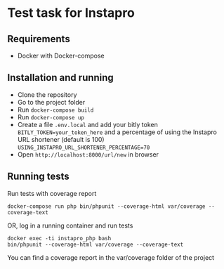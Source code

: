 # Test task for Instapro


## Requirements
* Docker with Docker-compose

## Installation and running

* Clone the repository
* Go to the project folder
* Run `docker-compose build`
* Run `docker-compose up`
* Create a file `.env.local` and add your bitly token
  ```BITLY_TOKEN=your_token_here```
  and a percentage of using the Instapro URL shortener (default is 100)
  ```USING_INSTAPRO_URL_SHORTENER_PERCENTAGE=70```
* Open `http://localhost:8000/url/new` in browser

## Running tests

Run tests with coverage report
```
docker-compose run php bin/phpunit --coverage-html var/coverage --coverage-text
```
OR, log in a running container and run tests
```
docker exec -ti instapro_php bash
bin/phpunit --coverage-html var/coverage --coverage-text
```

You can find a coverage report in the var/coverage folder of the project